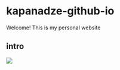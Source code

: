 # kapanadze-github-io

Welcome! This is my personal website
## intro

![](https://i.gifer.com/XOsX.gif)


